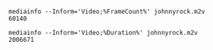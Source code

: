 
    mediainfo --Inform='Video;%FrameCount%' johnnyrock.m2v
    60140

    mediainfo --Inform='Video;%Duration%' johnnyrock.m2v
    2006671
